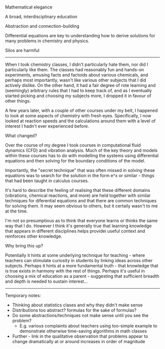 Mathematical elegance

A broad, interdisciplinary education

Abstraction and connection-building

Differential equations are key to understanding how to derive solutions for many problems in chemistry and physics.

Silos are harmful

---

When I took chemistry classes, I didn't particularly hate them, nor did I particularly like them. The classes had reasonably fun and hands-on experiments, amusing facts and factoids about various chemicals, and perhaps most importantly, wasn't like various other subjects that I did actively dislike. On the other hand, it had a fair degree of rote learning and (seemingly) arbitrary rules that I had to keep track of, and as I eventually started picking and choosing my subjects more, I dropped it in favour of other things.

A few years later, with a couple of other courses under my belt, I happened to look at some aspects of chemistry with fresh eyes. Specifically, I now looked at reaction speeds and the calculations around them with a level of interest I hadn't ever experienced before.

What changed?

Over the course of my degree I took courses in computational fluid dynamics (CFD) and vibration analysis. Much of the key theory and models within these courses has to do with modelling the systems using differential equations and then solving for the boundary conditions of the model.

Importantly, the "secret technique" that was often missed in solving these equations was to search for the solution in the form e^x or similar - things that had been taught in calculus courses.

It's hard to describe the feeling of realising that these different domains (vibrations, chemical reactions, and more) are held together with similar techniques for diferential equations and that there are common techniques for solving them. It may seem obvious to others, but it certaily wasn't to me at the time.

I'm not so presumptious as to think that everyone learns or thinks the same way that I do. However I think it's generally true that learning knowledge that appears in different disciplines helps providei useful context and reinforces other knowledge.

Why bring this up?

Potentially it hints at some underlying technique for teaching - where teachers can stimulate curiosity in students by linking ideas across other subjects. Perhaps it hints at a more fundamental truth - that knowledge that is true exists in harmony with the rest of things. Perhaps it's useful in choosing a mix of education as a parent - suggesting that sufficient breadth and depth is needed to sustain interest...

---
Temporary notes:
* Thinking about statistics clases and why they didn't make sense
* Distributions too abstract? formulas for the sake of formulas?
* Do some abstractions/techniques not make sense until you see the problem?
	* E.g. various complaints about teachers using too-simple example to demonstrate otherwise time-saving algorithms in math classes
* Further - link in the qualitative observation that problems appear to change dramatically at or around increases in order of magnitude
